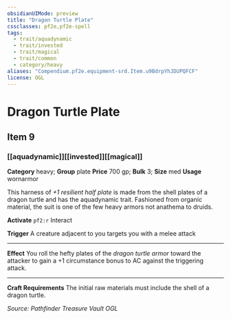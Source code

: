 ```yaml
---
obsidianUIMode: preview
title: "Dragon Turtle Plate"
cssclasses: pf2e,pf2e-spell
tags:
  - trait/aquadynamic
  - trait/invested
  - trait/magical
  - trait/common
  - category/heavy
aliases: "Compendium.pf2e.equipment-srd.Item.u9BdrpYhJDUPQFCF"
license: OGL
---
```

# Dragon Turtle Plate
## Item 9
### [[aquadynamic]][[invested]][[magical]]

**Category** heavy; **Group** plate
**Price** 700 gp; 
**Bulk** 3; **Size** med
**Usage** wornarmor

This harness of _+1 resilient half plate_ is made from the shell plates of a dragon turtle and has the aquadynamic trait. Fashioned from organic material, the suit is one of the few heavy armors not anathema to druids.

**Activate** `pf2:r` Interact

**Trigger** A creature adjacent to you targets you with a melee attack

* * *

**Effect** You roll the hefty plates of the _dragon turtle armor_ toward the attacker to gain a +1 circumstance bonus to AC against the triggering attack.

* * *

**Craft Requirements** The initial raw materials must include the shell of a dragon turtle.

*Source: Pathfinder Treasure Vault*
*OGL*